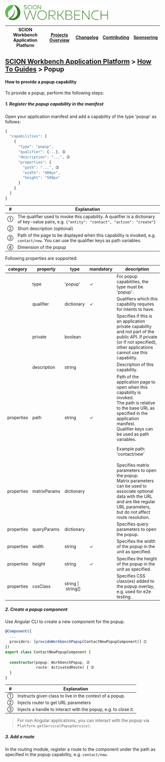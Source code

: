 <a href="/docs/site/application-platform/README.md"><img src="/resources/branding/scion-workbench-banner.svg" height="50" alt="SCION Workbench Application Platform"></a>

| SCION Workbench Application Platform | [Projects Overview][menu-projects-overview] | [Changelog][menu-changelog] | [Contributing][menu-contributing] | [Sponsoring][menu-sponsoring] |  
| --- | --- | --- | --- | --- |

## [SCION Workbench Application Platform][menu-home] > [How To Guides][menu-how-to] > Popup

#### How to provide a popup capability
To provide a popup, perform the following steps:

##### 1. Register the popup capability in the manifest
Open your application manifest and add a capability of the type 'popup' as follows:

```javascript
{
  "capabilities": [
    {
      "type": "popup",
      "qualifier": {...}, ➀
      "description": "...", ➁
      "properties": {
        "path": "...", ➂
        "width": "400px",
        "height": "500px"
      }
    }
  ]
}
```
|#|Explanation|
|-|-|
|➀|The qualifier used to invoke this capability. A qualifier is a dictionary of key-value pairs, e.g. `{"entity": "contact", "action": "create"}`|
|➁|Short description (optional)|
|➂|Path of the page to be displayed when this capability is invoked, e.g. `contact/new`. You can use the qualifier keys as path variables. |
|➃|Dimension of the popup|

Following properties are supported:

|category|property|type|mandatory|description|
|-|-|-|-|-|
||type|'popup'|✓|For popup capabilities, the type must be 'popup'.|
||qualifier|dictionary|✓|Qualifiers which this capability requires for intents to have.|
||private|boolean||Specifies if this is an application private capability and not part of the public API. If private (or if not specified), other applications cannot use this capability.|
||description|string||Description of this capability.|
|properties|path|string|✓|Path of the application page to open when this capability is invoked.<br>The path is relative to the base URL as specified in the application manifest.<br>Qualifier keys can be used as path variables.<p>Example path: 'contact/new'|
|properties|matrixParams|dictionary||Specifies matrix parameters to open the popup.<br>Matrix parameters can be used to associate optional data with the URL and are like regular URL parameters, but do not affect route resolution.|
|properties|queryParams|dictionary||Specifies query parameters to open the popup.|
|properties|width|string|✓|Specifies the width of the popup in the unit as specified.|
|properties|height|string|✓|Specifies the height of the popup in the unit as specified.|
|properties|cssClass|string&nbsp;\|&nbsp;string[]||Specifies CSS class(es) added to the popup overlay, e.g. used for e2e testing.|

##### 2. Create a popup component
Use Angular CLI to create a new component for the popup.

```typescript
@Component({
  ...
  providers: [provideWorkbenchPopup(ContactNewPopupComponent)] ➀
})
export class ContactNewPopupComponent {

  constructor(popup: WorkbenchPopup, ➁
              route: ActivatedRoute) { ➂
  }
}
```
|#|Explanation|
|-|-|
|➀|Instructs given class to live in the context of a popup.|
|➁|Injects router to get URL parameters|
|➂|Injects a handle to interact with the popup, e.g. to close it.|

> For non Angular applications, you can interact with the popup via `Platform.getService(PopupService)`.

##### 3. Add a route
In the routing module, register a route to the component under the path as specified in the popup capability, e.g. `contact/new`.


[menu-how-to]: /docs/site/application-platform/howto/how-to.md

[menu-home]: /docs/site/application-platform/README.md
[menu-projects-overview]: https://github.com/SchweizerischeBundesbahnen/scion-workbench/blob/master/docs/site/projects-overview.md
[menu-changelog]: https://github.com/SchweizerischeBundesbahnen/scion-workbench/blob/master/docs/site/changelog/changelog.md
[menu-contributing]: https://github.com/SchweizerischeBundesbahnen/scion-workbench/blob/master/CONTRIBUTING.md
[menu-sponsoring]: https://github.com/SchweizerischeBundesbahnen/scion-workbench/blob/master/docs/site/sponsoring.md
